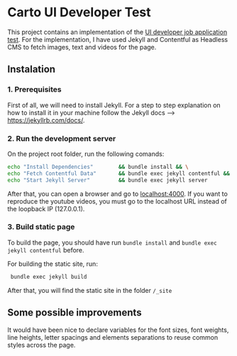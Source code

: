 # Carto UI Developer Test

This project contains an implementation of the [UI developer job application test](https://gist.github.com/jimartincorral/72c04dd47424713cc40d254af55ff69f). For the implementation, I have used Jekyll and Contentful as Headless CMS to fetch images, text and videos for the page.

## Instalation

### 1. Prerequisites

First of all, we will need to install Jekyll. For a step to step explanation on how to install it in your machine follow the Jekyll docs --> https://jekyllrb.com/docs/.

### 2. Run the development server

On the project root folder, run the following comands:

```bash
echo "Install Dependencies"        && bundle install && \
echo "Fetch Contentful Data"       && bundle exec jekyll contentful && \
echo "Start Jekyll Server"         && bundle exec jekyll server
```

After that, you can open a browser and go to [localhost:4000](http://localhost:4000).
If you want to reproduce the youtube videos, you must go to the localhost URL instead of the loopback IP (127.0.0.1).

### 3. Build static page

To build the page, you should have run `bundle install` and `bundle exec jekyll contentful` before.

For building the static site, run:

```bash
 bundle exec jekyll build
```

After that, you will find the static site in the folder `/_site`

## Some possible improvements

It would have been nice to declare variables for the font sizes, font weights, line heights, letter spacings and elements separations to reuse common styles across the page.

